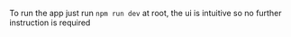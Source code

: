 To run the app just run `npm run dev` at root, the ui is intuitive so no further instruction is required
